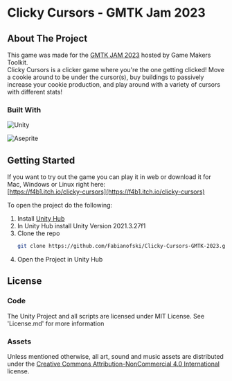 # Clicky Cursors - GMTK Jam 2023

<!-- ABOUT THE PROJECT -->

## About The Project

This game was made for the [GMTK JAM 2023](https://itch.io/jam/gmtk-2023) hosted by Game Makers Toolkit.  
Clicky Cursors is a clicker game where you're the one getting clicked! Move a cookie around to be under the cursor(s), buy buildings to passively increase your cookie production, and play around with a variety of cursors with different stats!

### Built With

![Unity](https://img.shields.io/badge/unity-%23000000.svg?style=for-the-badge&logo=unity&logoColor=white)<br/>

![Aseprite](https://img.shields.io/badge/Aseprite-FFFFFF?style=for-the-badge&logo=Aseprite&logoColor=#7D929E)

<!-- GETTING STARTED -->

## Getting Started

If you want to try out the game you can play it in web or download it for Mac, Windows or Linux right here:<br/>
[https://f4b1.itch.io/clicky-cursors](https://f4b1.itch.io/clicky-cursors)

To open the project do the following:

1. Install [Unity Hub](https://unity.com/download)
2. In Unity Hub install Unity Version 2021.3.27f1
3. Clone the repo
   ```sh
   git clone https://github.com/Fabianofski/Clicky-Cursors-GMTK-2023.git
   ```
4. Open the Project in Unity Hub

## License

### Code

The Unity Project and all scripts are licensed under MIT License. See 'License.md' for more information

### Assets

Unless mentioned otherwise, all art, sound and music assets are distributed under the [Creative Commons Attribution-NonCommercial 4.0 International](https://creativecommons.org/licenses/by-nc/4.0/) license.
